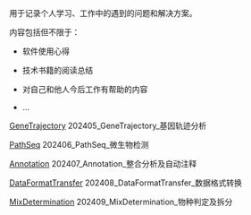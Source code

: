 用于记录个人学习、工作中的遇到的问题和解决方案。

内容包括但不限于：

+ 软件使用心得

+ 技术书籍的阅读总结

+ 对自己和他人今后工作有帮助的内容

+ ...



[GeneTrajectory](analysis_tools/202405_GeneTrajectory.md) 202405_GeneTrajectory_基因轨迹分析

[PathSeq](analysis_tools/202406_PathSeq.md) 202406_PathSeq_微生物检测

[Annotation](analysis_tools/202407_Annotation.md) 202407_Annotation_整合分析及自动注释

[DataFormatTransfer](analysis_tools/202408_DataFormatTransfer.md) 202408_DataFormatTransfer_数据格式转换

[MixDetermination](analysis_tools/202409_MixDetermination.md) 202409_MixDetermination_物种判定及拆分